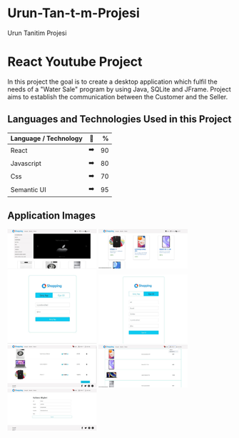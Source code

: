 # Urun-Tan-t-m-Projesi
Urun Tanitim Projesi
# React Youtube Project

In this project the goal is to create a desktop application which fulfil the needs of a "Water Sale" program by using Java, SQLite and JFrame. Project aims to establish the communication between the Customer and the Seller.

## Languages and Technologies Used in this Project

| Language / Technology  | :mag_right:  | % |
| :------------ |:---------------:| -----:|
| React      | :arrow_right: | 90 |
| Javascript      | :arrow_right:       |   80 |
| Css | :arrow_right:        |    70 |
| Semantic UI | :arrow_right:        |    95 |

## Application Images

<p>
<a href="https://github.com/frkn-cmlbl/Urun-Tanitim-Projesi/blob/main/img/shopping1.jpg" target="_blank">
<img src="https://github.com/frkn-cmlbl/Urun-Tanitim-Projesi/blob/main/img/shopping1.jpg" width="200" style="max-width:100%;"></a>
  
<a href="https://github.com/frkn-cmlbl/Urun-Tanitim-Projesi/blob/main/img/shopping2.jpg" target="_blank">
<img src="https://github.com/frkn-cmlbl/Urun-Tanitim-Projesi/blob/main/img/shopping2.jpg" width="200" style="max-width:100%;"></a>
  
 <a href="https://github.com/frkn-cmlbl/Urun-Tanitim-Projesi/blob/main/img/shopping3.jpg" target="_blank">
<img src="https://github.com/frkn-cmlbl/Urun-Tanitim-Projesi/blob/main/img/shopping3.jpg" width="200" style="max-width:100%;"></a>
  
<a href="https://github.com/frkn-cmlbl/Urun-Tanitim-Projesi/blob/main/img/shopping4.jpg" target="_blank">
<img src="https://github.com/frkn-cmlbl/Urun-Tanitim-Projesi/blob/main/img/shopping4.jpg" width="200" style="max-width:100%;"></a>
  
 <a href="https://github.com/frkn-cmlbl/Urun-Tanitim-Projesi/blob/main/img/shopping5.jpg" target="_blank">
<img src="https://github.com/frkn-cmlbl/Urun-Tanitim-Projesi/blob/main/img/shopping5.jpg" width="200" style="max-width:100%;"></a>
  
<a href="https://github.com/frkn-cmlbl/Urun-Tanitim-Projesi/blob/main/img/shopping6.jpg" target="_blank">
<img src="https://github.com/frkn-cmlbl/Urun-Tanitim-Projesi/blob/main/img/shopping6.jpg" width="200" style="max-width:100%;"></a>
  
 <a href="https://github.com/frkn-cmlbl/Urun-Tanitim-Projesi/blob/main/img/shopping7.jpg" target="_blank">
<img src="https://github.com/frkn-cmlbl/Urun-Tanitim-Projesi/blob/main/img/shopping7.jpg" width="200" style="max-width:100%;"></a>
  

</p>

